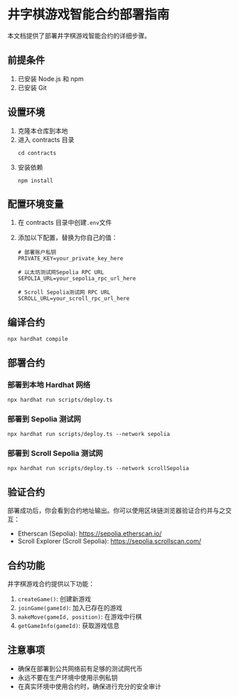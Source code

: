 # 井字棋游戏智能合约部署指南

本文档提供了部署井字棋游戏智能合约的详细步骤。

## 前提条件

1. 已安装 Node.js 和 npm
2. 已安装 Git

## 设置环境

1. 克隆本仓库到本地
2. 进入 contracts 目录
   ```
   cd contracts
   ```
3. 安装依赖
   ```
   npm install
   ```

## 配置环境变量

1. 在 contracts 目录中创建`.env`文件
2. 添加以下配置，替换为你自己的值：

   ```
   # 部署账户私钥
   PRIVATE_KEY=your_private_key_here

   # 以太坊测试网Sepolia RPC URL
   SEPOLIA_URL=your_sepolia_rpc_url_here

   # Scroll Sepolia测试网 RPC URL
   SCROLL_URL=your_scroll_rpc_url_here
   ```

## 编译合约

```
npx hardhat compile
```

## 部署合约

### 部署到本地 Hardhat 网络

```
npx hardhat run scripts/deploy.ts
```

### 部署到 Sepolia 测试网

```
npx hardhat run scripts/deploy.ts --network sepolia
```

### 部署到 Scroll Sepolia 测试网

```
npx hardhat run scripts/deploy.ts --network scrollSepolia
```

## 验证合约

部署成功后，你会看到合约地址输出。你可以使用区块链浏览器验证合约并与之交互：

- Etherscan (Sepolia): https://sepolia.etherscan.io/
- Scroll Explorer (Scroll Sepolia): https://sepolia.scrollscan.com/

## 合约功能

井字棋游戏合约提供以下功能：

1. `createGame()`: 创建新游戏
2. `joinGame(gameId)`: 加入已存在的游戏
3. `makeMove(gameId, position)`: 在游戏中行棋
4. `getGameInfo(gameId)`: 获取游戏信息

## 注意事项

- 确保在部署到公共网络前有足够的测试网代币
- 永远不要在生产环境中使用示例私钥
- 在真实环境中使用合约时，确保进行充分的安全审计
